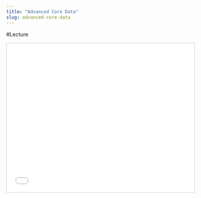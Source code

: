 ```yaml
---
title: "Advanced Core Data"
slug: advanced-core-data
---
```


#Lecture

<iframe src="//www.slideshare.net/slideshow/embed_code/key/5kYV4QhX1uPhpd" width="100%" height="400" frameborder="0" marginwidth="0" marginheight="0" scrolling="no" style="border:1px solid #CCC; border-width:1px; margin-bottom:5px; max-width: 100%;" allowfullscreen> </iframe>